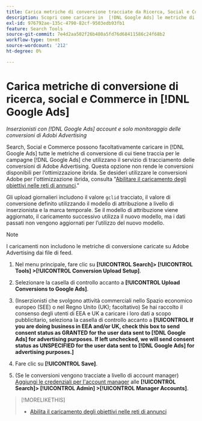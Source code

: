 ```yaml
---
title: Carica metriche di conversione tracciate da Ricerca, Social e Commerce in [!DNL Google Ads]
description: Scopri come caricare in  [!DNL Google Ads] le metriche di conversione tracciate da Search, Social e Commerce.
exl-id: 976792ae-135c-4790-82cf-9503edb93fb1
feature: Search Tools
source-git-commit: 7e4d2aa502f26b480a5fd76d68411586c24f68b2
workflow-type: tm+mt
source-wordcount: '212'
ht-degree: 0%

---
```


# Carica metriche di conversione di ricerca, social e Commerce in [!DNL Google Ads]

*Inserzionisti con [!DNL Google Ads] account e solo monitoraggio delle conversioni di Adobi Advertising*

Search, Social e Commerce possono facoltativamente caricare in [!DNL Google Ads] tutte le metriche di conversione di cui tiene traccia per le campagne [!DNL Google Ads] che utilizzano il servizio di tracciamento delle conversioni di Adobe Advertising. Questa opzione non rende le conversioni disponibili per l’ottimizzazione ibrida. Se desideri utilizzare le conversioni Adobe per l&#39;ottimizzazione ibrida, consulta &quot;[Abilitare il caricamento degli obiettivi nelle reti di annunci](objective-upload-to-networks.md).&quot;

Gli upload giornalieri includono il valore `gclid` tracciato, il valore di conversione definito utilizzando il modello di attribuzione a livello di inserzionista e la marca temporale. Se il modello di attribuzione viene aggiornato, il caricamento successivo utilizza il nuovo modello, ma i dati passati non vengono aggiornati per l’utilizzo del nuovo modello.

>[!NOTE]
>
>I caricamenti non includono le metriche di conversione caricate su Adobe Advertising dai file di feed.

1. Nel menu principale, fare clic su **[!UICONTROL Search]> [!UICONTROL Tools] >[!UICONTROL Conversion Upload Setup]**.

1. Selezionare la casella di controllo accanto a **[!UICONTROL Upload Conversions to Google Ads]**.

1. (Inserzionisti che svolgono attività commerciali nello Spazio economico europeo (SEE) o nel Regno Unito (UK); facoltativo) Se hai raccolto il consenso degli utenti di EEA e UK a caricare i loro dati a scopo pubblicitario, seleziona la casella di controllo accanto a **[!UICONTROL If you are doing business in EEA and/or UK, check this box to send consent status as GRANTED for the user data sent to [!DNL Google Ads] for advertising purposes. If left unchecked, we will send consent status as UNSPECIFIED for the user data sent to [!DNL Google Ads] for advertising purposes.]**

1. Fare clic su **[!UICONTROL Save]**.

1. (Se le conversioni vengono tracciate a livello di account manager) [Aggiungi le credenziali per l&#39;account manager](/help/search-social-commerce/admin/manager-accounts.md) alle **[!UICONTROL Search]> [!UICONTROL Admin] >[!UICONTROL Manager Accounts]**.

>[!MORELIKETHIS]
>
>* [Abilita il caricamento degli obiettivi nelle reti di annunci](objective-upload-to-networks.md)
